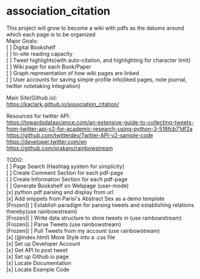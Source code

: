# association_citation

This project will grow to become a wiki with pdfs as the datums around which each page is to be organized <br>
Major Goals: <br>
[ ] Digital Bookshelf <br>
[ ] In-site reading capacity <br>
[ ] Tweet highlights(with auto-citation, and highlighting for character limit) <br>
[ ] Wiki page for each Book/Paper <br>
[ ] Graph representation of how wiki pages are linked <br>
[ ] User accounts for saving simple profile info(liked pages, note journal, twitter notetaking integration) <br>

Main Site(Github.io): <br> 
https://kaclark.github.io/association_citation/

Resources for twitter API: <br>
https://towardsdatascience.com/an-extensive-guide-to-collecting-tweets-from-twitter-api-v2-for-academic-research-using-python-3-518fcb71df2a <br>
https://github.com/twitterdev/Twitter-API-v2-sample-code <br>
https://developer.twitter.com/en <br>
https://github.com/orakaro/rainbowstream <br>

TODO: <br>
[ ] Page Search (Hashtag system for simplicity) <br>
[ ] Create Comment Section for each pdf-page <br>
[ ] Create Information Section for each pdf-page <br>
[ ] Generate Bookshelf on Webpage (user-mode) <br> 
[x] python pdf parsing and display from url <br>
[x] Add snippets from Parisi's Abstract Sex as a demo template <br>
[Frozen][ ] Establish paradigm for parsing tweets and establishing relations thereby(use rainbowstream) <br>
[Frozen][ ] Write data structure to store tweets in (use rainbowstream)<br> 
[Frozen][ ] Parse Tweets (use rainbowstream) <br>
[Frozen][ ] Pull Tweets from my account (use rainbowstream)<br>
[x] (@index.html) Move Style into a .css file <br> 
[x] Set up Developer Account <br>
[x] Get API to post tweet <br>
[x] Set up Github.io page <br> 
[x] Locate Documentation <br>
[x] Locate Example Code <br>




